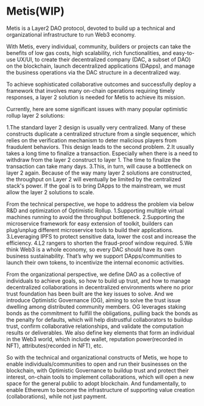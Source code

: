 # Metis(WIP)

Metis is a Layer2 DAO protocol, devoted to build up a technical and organizational infrastructure to run Web3 economy. 
 
With Metis, every individual, community, builders or projects can take the benefits of low gas costs, high scalability, rich functionalities, and easy-to-use UX/UI, to create their decentralized company (DAC, a subset of DAO) on the blockchain, launch decentralized applications (DApps), and manage the business operations via the DAC structure in a decentralized way. 
 
To achieve sophisticated collaborative outcomes and successfully deploy a framework that involves many on-chain operations requiring timely responses, a layer 2 solution is needed for Metis to achieve its mission. 
 
Currently, here are some significant issues with many popular optimistic rollup layer 2 solutions:

1.The standard layer 2 design is usually very centralized. Many of these constructs duplicate a centralized structure from a single sequencer, which relies on the verification mechanism to deter malicious players from fraudulent behaviors. This design leads to the second problem.
2.It usually takes a long time to finalize a transaction. Especially when there is a need to withdraw from the layer 2 construct to layer 1. The time to finalize the transaction can take many days.
3.This, in turn, will cause a bottleneck on layer 2 again. Because of the way many layer 2 solutions are constructed, the throughput on Layer 2 will eventually be limited by the centralized stack's power. If the goal is to bring DApps to the mainstream, we must allow the layer 2 solutions to scale.
 
 
From the technical perspective, we hope to address the problem via below R&D and optimization of Optimistic Rollup.
1.Supporting multiple virtual machines running to avoid the throughput bottleneck.
2.Supporting the microservice framework for easy extension of toolkit, builders can plug/unplug different microservice tools to build their applications.
3.Leveraging IPFS to protect sensitive data, lower the cost and increase the efficiency. 
4.L2 rangers to shorten the fraud-proof window required.
5.We think Web3 is a whole economy, so every DAC should have its own business sustainability. That’s why we support DApps/communities to launch their own tokens, to incentivize the internal economic activities.
 
From the organizational perspective, we define DAO as a collective of individuals to achieve goals, so how to build up trust, and how to manage decentralized collaborations in decentralized environments where no prior trust foundation has been built are the key issues to solve. And we introduce Optimistic Governance (OG), aiming to solve the trust issue dwelling among distributed community members. OG leverages staking bonds as the commitment to fulfill the obligations, pulling back the bonds as the penalty for defaults, which will help distrustful collaborators to buildup trust, confirm collaborative relationships, and validate the computation results or deliverables. We also define key elements that form an individual in the Web3 world, which include wallet, reputation power(recorded in NFT), attributes(recorded in NFT), etc.
 
So with the technical and organizational constructs of Metis, we hope to enable individuals/communities to open and run their businesses on the blockchain, with Optimistic Governance to buildup trust and protect their interest, on-chain tools to implement collaborations, which will open a new space for the general public to adopt blockchain. And fundamentally, to enable Ethereum to become the infrastructure of supporting value creation (collaborations), while not just payment.
